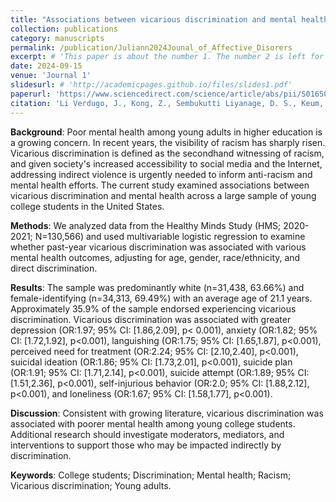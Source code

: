 ```yaml
---
title: "Associations between vicarious discrimination and mental health among young adult college students: Findings from the 2020–2021 Healthy Minds Study"
collection: publications
category: manuscripts
permalink: /publication/Juliann2024Jounal_of_Affective_Disorers
excerpt: # 'This paper is about the number 1. The number 2 is left for future work.'
date: 2024-09-15
venue: 'Journal 1'
slidesurl: # 'http://academicpages.github.io/files/slides1.pdf'
paperurl: 'https://www.sciencedirect.com/science/article/abs/pii/S0165032724010140'
citation: 'Li Verdugo, J., Kong, Z., Sembukutti Liyanage, D. S., Keum, B. T., Moody, M. D., & Oh, H. Y. (2024). Associations between vicarious discrimination and mental health among young adult college students: Findings from the 2020-2021 Healthy Minds Study. Journal of affective disorders, 361, 760–767. https://doi.org/10.1016/j.jad.2024.06.082.'
---
```


**Background**: Poor mental health among young adults in higher education is a growing concern. In recent years, the visibility of racism has sharply risen. Vicarious discrimination is defined as the secondhand witnessing of racism, and given society's increased accessibility to social media and the Internet, addressing indirect violence is urgently needed to inform anti-racism and mental health efforts. The current study examined associations between vicarious discrimination and mental health across a large sample of young college students in the United States.

**Methods**: We analyzed data from the Healthy Minds Study (HMS; 2020-2021; N=130,566) and used multivariable logistic regression to examine whether past-year vicarious discrimination was associated with various mental health outcomes, adjusting for age, gender, race/ethnicity, and direct discrimination.

**Results**: The sample was predominantly white (n=31,438, 63.66%) and female-identifying (n=34,313, 69.49%) with an average age of 21.1 years. Approximately 35.9% of the sample endorsed experiencing vicarious discrimination. Vicarious discrimination was associated with greater depression (OR:1.97; 95% CI: [1.86,2.09], p< 0.001), anxiety (OR:1.82; 95% CI: [1.72,1.92], p<0.001), languishing (OR:1.75; 95% CI: [1.65,1.87], p<0.001), perceived need for treatment (OR:2.24; 95% CI: [2.10,2.40], p<0.001), suicidal ideation (OR:1.86; 95% CI: [1.73,2.01], p<0.001), suicide plan (OR:1.91; 95% CI: [1.71,2.14], p<0.001), suicide attempt (OR:1.89; 95% CI: [1.51,2.36], p<0.001), self-injurious behavior (OR:2.0; 95% CI: [1.88,2.12], p<0.001), and loneliness (OR:1.67; 95% CI: [1.58,1.77], p<0.001).

**Discussion**: Consistent with growing literature, vicarious discrimination was associated with poorer mental health among young college students. Additional research should investigate moderators, mediators, and interventions to support those who may be impacted indirectly by discrimination.

**Keywords**: College students; Discrimination; Mental health; Racism; Vicarious discrimination; Young adults.